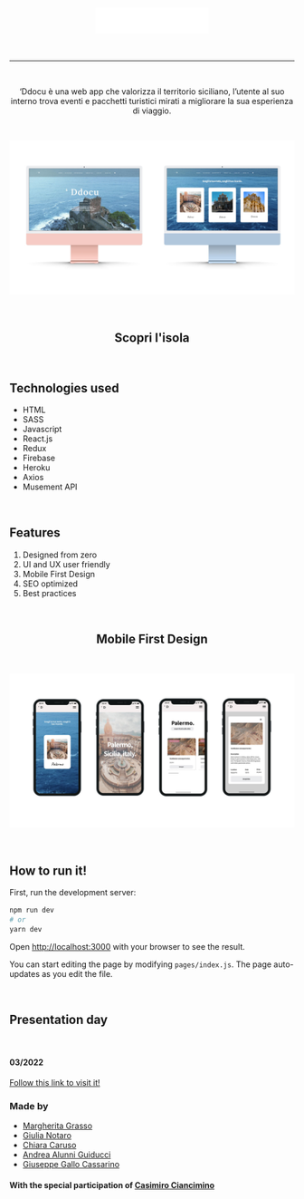 <br>
<p align="center" >
<img src="./public/ImgReadMe/Ddocu_logo.png" alt="desktopmac" width=200/>
</p>
<br>
<hr>
<br>

<div align="center"> 

‘Ddocu è una web app che valorizza il territorio siciliano, l’utente al suo interno trova eventi e pacchetti turistici mirati a migliorare la sua esperienza di viaggio.

</div>

<br>

<p align="center" >
<img src="./public/ImgReadMe/MOCKUP_2.jpg" alt="desktopmac" width=800/>
</p>

<br>

<h2 align="center">Scopri l'isola</h2>




<br>

<h2>Technologies used</h2>
  <ul>
    <li>HTML</li>
    <li>SASS</li>
    <li>Javascript</li>
    <li>React.js</li>
    <li>Redux</li>
    <li>Firebase</li>
    <li>Heroku</li>
    <li>Axios</li>
    <li>Musement API</li>
</ul>

<br>


<h2>Features</h2>

<ol>

  <li>Designed from zero</li>
  <li>UI and UX user friendly</li>
  <li>Mobile First Design</li>
  <li>SEO optimized</li>
  <li>Best practices</li>
  
</ol>

<br>





<h2 align="center"> Mobile First Design</h2>
<br>
  <p align="center">
  <img width="800" src="./public/ImgReadMe/MOCKUP_1.jpg" alt="pagesesperienze">
 </p>
 <br>


## How to run it!

First, run the development server:

```bash
npm run dev
# or
yarn dev
```

Open [http://localhost:3000](http://localhost:3000) with your browser to see the result.

You can start editing the page by modifying `pages/index.js`. The page auto-updates as you edit the file.

<br>

## Presentation day

<br>

<h4>03/2022</h4>
<a href="https://edgemony-coding-bootcamp.github.io/project-casimiro-b/">Follow this link to visit it!</a>

<br>
<h3>Made by</h3>
<ul>
  <li>
    <a href="https://www.linkedin.com/in/margheritagrasso/">
     Margherita Grasso
    </a>
  </li>
  <li>
    <a href="https://www.linkedin.com/in/giulianotaro/">
      Giulia Notaro
    </a>
  </li>
  <li>
    <a href="https://www.linkedin.com/in/chiaracaruso/">
      Chiara Caruso
    </a>
  </li>
  <li>
    <a href="https://www.linkedin.com/in/andrea-alunni-guiducci-203786216/">
      Andrea Alunni Guiducci
    </a>
  </li>
  <li>
    <a href="https://www.linkedin.com/in/giuseppe-gallo-cassarino-b03510155/">
      Giuseppe Gallo Cassarino
    </a>
  </li>
</ul>

<h4>With the special participation of
  <a href="https://www.linkedin.com/in/casimiro-p-ciancimino/"> 
  Casimiro Ciancimino
  </a>
</h4>
